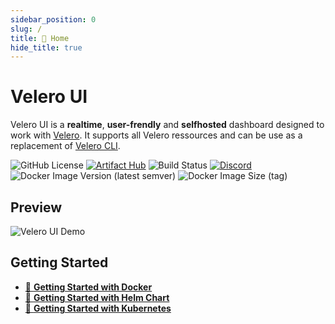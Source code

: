 ```yaml
---
sidebar_position: 0
slug: /
title: 🏡 Home
hide_title: true
---
```


# Velero UI

Velero UI is a **realtime**, **user-frendly** and **selfhosted** dashboard designed to work with [Velero](https://velero.io/).
It supports all Velero ressources and can be use as a replacement of [Velero CLI](https://velero.io/docs/latest/velero-install/).

![GitHub License](https://img.shields.io/github/license/otwld/velero-ui)
[![Artifact Hub](https://img.shields.io/endpoint?url=https://artifacthub.io/badge/repository/velero-ui)](https://artifacthub.io/packages/helm/otwld/velero-ui)
![Build Status](https://github.com/otwld/velero-ui/actions/workflows/cd.yml/badge.svg)
[![Discord](https://img.shields.io/badge/Discord-OTWLD-blue?logo=discord&logoColor=white)](https://discord.gg/U24mpqTynB)
![Docker Image Version (latest semver)](https://img.shields.io/docker/v/otwld/velero-ui?label=docker%20image)
![Docker Image Size (tag)](https://img.shields.io/docker/image-size/otwld/velero-ui/latest)

## Preview

![Velero UI Demo](/img/screenshots.gif)

## Getting Started

- [🚀 **Getting Started with Docker**](/getting-started/docker)
- [🚀 **Getting Started with Helm Chart**](/getting-started/helm)
- [🚀 **Getting Started with Kubernetes**](/getting-started/kubernetes)
